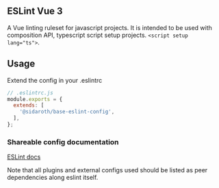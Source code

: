 ## ESLint Vue 3
A Vue linting ruleset for javascript projects. It is intended to be used with composition API, typescript script setup  projects. `<script setup lang="ts">`.

## Usage
Extend the config in your .eslintrc 
```javascript
// .eslintrc.js
module.exports = {
  extends: [
    '@sidaroth/base-eslint-config',
  ],
};
```

### Shareable config documentation
[ESLint docs](https://eslint.org/docs/developer-guide/shareable-configs) 

Note that all plugins and external configs used should be listed as peer dependencies along eslint itself.